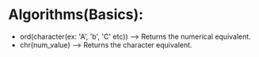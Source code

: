 # Algorithms(Basics):

* ord(character(ex: 'A', 'b', 'C' etc)) --> Returns the numerical equivalent.
* chr(num_value) --> Returns the character equivalent.
